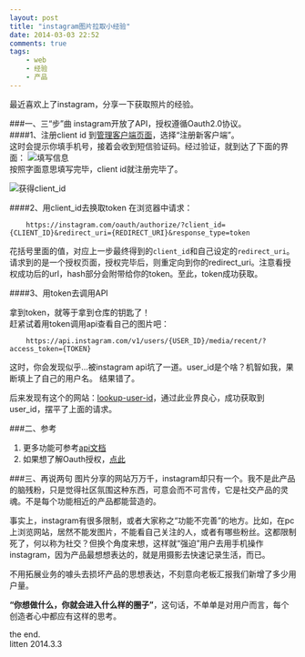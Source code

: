 ```yaml
---
layout: post
title: "instagram图片拉取小经验"
date: 2014-03-03 22:52
comments: true
tags: 
	- web 
	- 经验 
	- 产品
---
```


最近喜欢上了instagram，分享一下获取照片的经验。
<!-- more -->
###一、三“步”曲
instagram开放了API，授权遵循Oauth2.0协议。        
####1、注册client id
到[管理客户端页面](http://instagram.com/developer/clients/manage/)，选择“注册新客户端”。   
这时会提示你填手机号，接着会收到短信验证码。经过验证，就到达了下面的界面：
![填写信息](/assets/blogImg/instagram1.jpg)         
按照字面意思填写完毕，client id就注册完毕了。                 

![获得client_id](/assets/blogImg/instagram2.jpg)         

####2、用client_id去换取token
在浏览器中请求：
```
    https://instagram.com/oauth/authorize/?client_id={CLIENT_ID}&redirect_uri={REDIRECT_URI}&response_type=token
```
花括号里面的值，对应上一步最终得到的`client_id`和自己设定的`redirect_uri`。          
请求到的是一个授权页面，授权完毕后，则重定向到你的redirect_uri。注意看授权成功后的url，hash部分会附带给你的token。至此，token成功获取。

####3、用token去调用API

拿到token，就等于拿到仓库的钥匙了！  
赶紧试着用token调用api查看自己的图片吧：
```
    https://api.instagram.com/v1/users/{USER_ID}/media/recent/?access_token={TOKEN}
```
这时，你会发现似乎…被instagram api坑了一道。user_id是个啥？机智如我，果断填上了自己的用户名。
结果错了。

后来发现有这个的网站：[lookup-user-id](http://jelled.com/instagram/lookup-user-id)，通过此业界良心，成功获取到user_id，摆平了上面的请求。

###二、参考
1. 更多功能可参考[api文档](http://instagram.com/developer/endpoints/users/)
2. 如果想了解Oauth授权，[点此](/blog/2013/08/20/oauth-rabbit/)

###三、再说两句
图片分享的网站万万千，instagram却只有一个。我不是此产品的脑残粉，只是觉得社区氛围这种东西，可意会而不可言传，它是社交产品的灵魂。不是每个功能相近的产品都能营造的。

事实上，instagram有很多限制，或者大家称之“功能不完善”的地方。比如，在pc上浏览网站，居然不能发图片，不能看自己关注的人，或者有哪些粉丝。这都限制死了，何以称为社交？但换个角度来想，这样就“强迫”用户去用手机操作instagram，因为产品最想想表达的，就是用摄影去快速记录生活，而已。

不用拓展业务的噱头去损坏产品的思想表达，不刻意向老板汇报我们新增了多少用户量。

**“你想做什么，你就会进入什么样的圈子”**，这句话，不单单是对用户而言，每个创造者心中都应有这样的思考。

the end.        
litten 2014.3.3